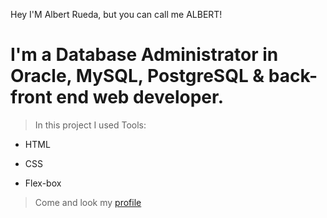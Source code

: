 Hey I'M Albert Rueda, but you can call me ALBERT!
# I'm a Database Administrator in Oracle, MySQL, PostgreSQL & back-front end web developer.
 
> In this project I used Tools:

* HTML

* CSS

* Flex-box

> Come and look my [profile](www.linkedin.com/in/alberto-g-rueda) 
